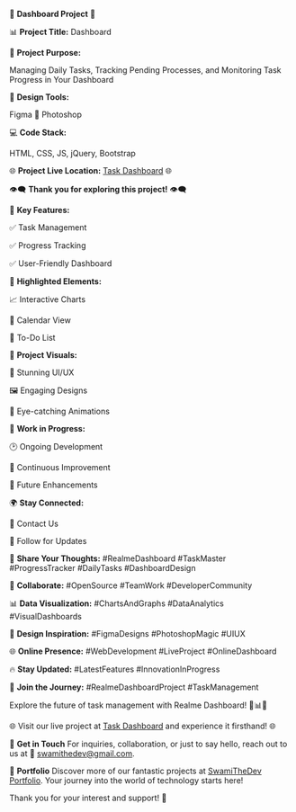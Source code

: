 🚀 **Dashboard Project** 🚀

📊 **Project Title:** Dashboard

🎯 **Project Purpose:** 

Managing Daily Tasks, Tracking Pending Processes, and Monitoring Task Progress in Your Dashboard


🎨 **Design Tools:** 

Figma 🎨 Photoshop

💻 **Code Stack:**

HTML, CSS, JS, jQuery, Bootstrap

🌐 **Project Live Location:** [Task Dashboard](https://task-dashboard-swamithedev.vercel.app/) 🌐

👁️‍🗨️ **Thank you for exploring this project!** 👁️‍🗨️


🚀 **Key Features:**

✅ Task Management

✅ Progress Tracking

✅ User-Friendly Dashboard


🌟 **Highlighted Elements:**

📈 Interactive Charts

📅 Calendar View

📝 To-Do List


🌈 **Project Visuals:**

🎨 Stunning UI/UX

🖼️ Engaging Designs

🎉 Eye-catching Animations


🚧 **Work in Progress:**

🕑 Ongoing Development

🔧 Continuous Improvement

🚀 Future Enhancements

🌍 **Stay Connected:**

📧 Contact Us

📱 Follow for Updates

📣 **Share Your Thoughts:** #RealmeDashboard #TaskMaster #ProgressTracker #DailyTasks #DashboardDesign


🤝 **Collaborate:** #OpenSource #TeamWork #DeveloperCommunity


📊 **Data Visualization:** #ChartsAndGraphs #DataAnalytics #VisualDashboards


🎨 **Design Inspiration:** #FigmaDesigns #PhotoshopMagic #UIUX


🌐 **Online Presence:** #WebDevelopment #LiveProject #OnlineDashboard


🔥 **Stay Updated:** #LatestFeatures #InnovationInProgress


🙌 **Join the Journey:** #RealmeDashboardProject #TaskManagement


Explore the future of task management with Realme Dashboard! 🚀📊🌟


🌐 Visit our live project at [Task Dashboard](https://task-dashboard-swamithedev.vercel.app/) and experience it firsthand! 🌐


📧 **Get in Touch**
For inquiries, collaboration, or just to say hello, reach out to us at 📩 swamithedev@gmail.com.


🌟 **Portfolio**
Discover more of our fantastic projects at [SwamiTheDev Portfolio](https://swamithedev.vercel.app). Your journey into the world of technology starts here!


Thank you for your interest and support! 🙏
